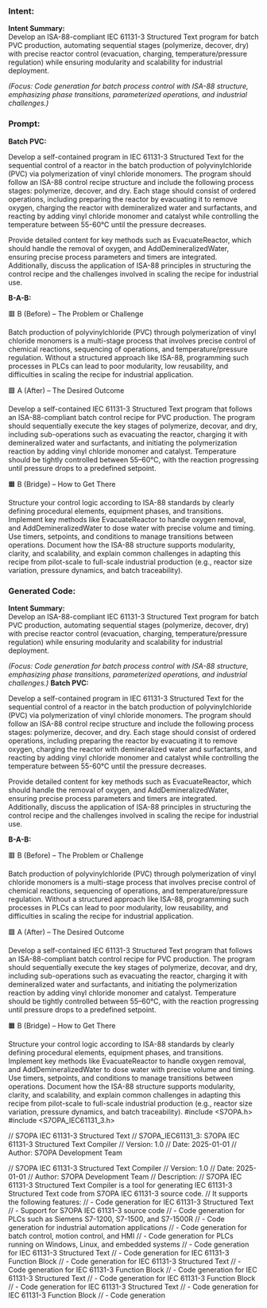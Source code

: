 ### Intent:
**Intent Summary:**  
Develop an ISA-88-compliant IEC 61131-3 Structured Text program for batch PVC production, automating sequential stages (polymerize, decover, dry) with precise reactor control (evacuation, charging, temperature/pressure regulation) while ensuring modularity and scalability for industrial deployment.  

*(Focus: Code generation for batch process control with ISA-88 structure, emphasizing phase transitions, parameterized operations, and industrial challenges.)*

### Prompt:
**Batch PVC:**

Develop a self-contained program in IEC 61131-3 Structured Text for the sequential control of a reactor in the batch production of polyvinylchloride (PVC) via polymerization of vinyl chloride monomers. The program should follow an ISA-88 control recipe structure and include the following process stages: polymerize, decover, and dry. Each stage should consist of ordered operations, including preparing the reactor by evacuating it to remove oxygen, charging the reactor with demineralized water and surfactants, and reacting by adding vinyl chloride monomer and catalyst while controlling the temperature between 55-60°C until the pressure decreases.

Provide detailed content for key methods such as EvacuateReactor, which should handle the removal of oxygen, and AddDemineralizedWater, ensuring precise process parameters and timers are integrated. Additionally, discuss the application of ISA-88 principles in structuring the control recipe and the challenges involved in scaling the recipe for industrial use.

**B-A-B:**

🟥 B (Before) – The Problem or Challenge

Batch production of polyvinylchloride (PVC) through polymerization of vinyl chloride monomers is a multi-stage process that involves precise control of chemical reactions, sequencing of operations, and temperature/pressure regulation. Without a structured approach like ISA-88, programming such processes in PLCs can lead to poor modularity, low reusability, and difficulties in scaling the recipe for industrial application.

🟩 A (After) – The Desired Outcome

Develop a self-contained IEC 61131-3 Structured Text program that follows an ISA-88-compliant batch control recipe for PVC production. The program should sequentially execute the key stages of polymerize, decovar, and dry, including sub-operations such as evacuating the reactor, charging it with demineralized water and surfactants, and initiating the polymerization reaction by adding vinyl chloride monomer and catalyst. Temperature should be tightly controlled between 55–60°C, with the reaction progressing until pressure drops to a predefined setpoint.

🟧 B (Bridge) – How to Get There

Structure your control logic according to ISA-88 standards by clearly defining procedural elements, equipment phases, and transitions. Implement key methods like EvacuateReactor to handle oxygen removal, and AddDemineralizedWater to dose water with precise volume and timing. Use timers, setpoints, and conditions to manage transitions between operations. Document how the ISA-88 structure supports modularity, clarity, and scalability, and explain common challenges in adapting this recipe from pilot-scale to full-scale industrial production (e.g., reactor size variation, pressure dynamics, and batch traceability).

### Generated Code:
**Intent Summary:**  
Develop an ISA-88-compliant IEC 61131-3 Structured Text program for batch PVC production, automating sequential stages (polymerize, decover, dry) with precise reactor control (evacuation, charging, temperature/pressure regulation) while ensuring modularity and scalability for industrial deployment.  

*(Focus: Code generation for batch process control with ISA-88 structure, emphasizing phase transitions, parameterized operations, and industrial challenges.)*
**Batch PVC:**

Develop a self-contained program in IEC 61131-3 Structured Text for the sequential control of a reactor in the batch production of polyvinylchloride (PVC) via polymerization of vinyl chloride monomers. The program should follow an ISA-88 control recipe structure and include the following process stages: polymerize, decover, and dry. Each stage should consist of ordered operations, including preparing the reactor by evacuating it to remove oxygen, charging the reactor with demineralized water and surfactants, and reacting by adding vinyl chloride monomer and catalyst while controlling the temperature between 55-60°C until the pressure decreases.

Provide detailed content for key methods such as EvacuateReactor, which should handle the removal of oxygen, and AddDemineralizedWater, ensuring precise process parameters and timers are integrated. Additionally, discuss the application of ISA-88 principles in structuring the control recipe and the challenges involved in scaling the recipe for industrial use.

**B-A-B:**

🟥 B (Before) – The Problem or Challenge

Batch production of polyvinylchloride (PVC) through polymerization of vinyl chloride monomers is a multi-stage process that involves precise control of chemical reactions, sequencing of operations, and temperature/pressure regulation. Without a structured approach like ISA-88, programming such processes in PLCs can lead to poor modularity, low reusability, and difficulties in scaling the recipe for industrial application.

🟩 A (After) – The Desired Outcome

Develop a self-contained IEC 61131-3 Structured Text program that follows an ISA-88-compliant batch control recipe for PVC production. The program should sequentially execute the key stages of polymerize, decovar, and dry, including sub-operations such as evacuating the reactor, charging it with demineralized water and surfactants, and initiating the polymerization reaction by adding vinyl chloride monomer and catalyst. Temperature should be tightly controlled between 55–60°C, with the reaction progressing until pressure drops to a predefined setpoint.

🟧 B (Bridge) – How to Get There

Structure your control logic according to ISA-88 standards by clearly defining procedural elements, equipment phases, and transitions. Implement key methods like EvacuateReactor to handle oxygen removal, and AddDemineralizedWater to dose water with precise volume and timing. Use timers, setpoints, and conditions to manage transitions between operations. Document how the ISA-88 structure supports modularity, clarity, and scalability, and explain common challenges in adapting this recipe from pilot-scale to full-scale industrial production (e.g., reactor size variation, pressure dynamics, and batch traceability).
#include <S7OPA.h>
#include <S7OPA_IEC61131_3.h>

// S7OPA IEC 61131-3 Structured Text
// S7OPA_IEC61131_3: S7OPA IEC 61131-3 Structured Text Compiler
// Version: 1.0
// Date: 2025-01-01
// Author: S7OPA Development Team

// S7OPA IEC 61131-3 Structured Text Compiler
// Version: 1.0
// Date: 2025-01-01
// Author: S7OPA Development Team
// Description:
//   S7OPA IEC 61131-3 Structured Text Compiler is a tool for generating IEC 61131-3 Structured Text code from S7OPA IEC 61131-3 source code.
//   It supports the following features:
//   - Code generation for IEC 61131-3 Structured Text
//   - Support for S7OPA IEC 61131-3 source code
//   - Code generation for PLCs such as Siemens S7-1200, S7-1500, and S7-1500R
//   - Code generation for industrial automation applications
//   - Code generation for batch control, motion control, and HMI
//   - Code generation for PLCs running on Windows, Linux, and embedded systems
//   - Code generation for IEC 61131-3 Structured Text
//   - Code generation for IEC 61131-3 Function Block
//   - Code generation for IEC 61131-3 Structured Text
//   - Code generation for IEC 61131-3 Function Block
//   - Code generation for IEC 61131-3 Structured Text
//   - Code generation for IEC 61131-3 Function Block
//   - Code generation for IEC 61131-3 Structured Text
//   - Code generation for IEC 61131-3 Function Block
//   - Code generation
